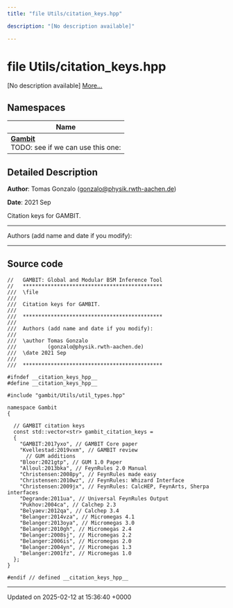 ```yaml
---
title: "file Utils/citation_keys.hpp"

description: "[No description available]"

---
```


# file Utils/citation_keys.hpp

[No description available] [More...](#detailed-description)

## Namespaces

| Name           |
| -------------- |
| **[Gambit](/documentation/code/namespaces/namespacegambit/)** <br>TODO: see if we can use this one:  |

## Detailed Description


**Author**: Tomas Gonzalo ([gonzalo@physik.rwth-aachen.de](mailto:gonzalo@physik.rwth-aachen.de)) 

**Date**: 2021 Sep

Citation keys for GAMBIT.



------------------

Authors (add name and date if you modify):



------------------




## Source code

```
//   GAMBIT: Global and Modular BSM Inference Tool
//   *********************************************
///  \file
///
///  Citation keys for GAMBIT.
///
///  *********************************************
///
///  Authors (add name and date if you modify):
///
///  \author Tomas Gonzalo
///          (gonzalo@physik.rwth-aachen.de)
///  \date 2021 Sep
///
///  *********************************************

#ifndef __citation_keys_hpp__
#define __citation_keys_hpp__

#include "gambit/Utils/util_types.hpp"

namespace Gambit
{

  // GAMBIT citation keys
  const std::vector<str> gambit_citation_keys = 
  {
    "GAMBIT:2017yxo", // GAMBIT Core paper
    "Kvellestad:2019vxm", // GAMBIT review
      // GUM additions
    "Bloor:2021gtp", // GUM 1.0 Paper
    "Alloul:2013bka", // FeynRules 2.0 Manual
    "Christensen:2008py", // FeynRules made easy
    "Christensen:2010wz", // FeynRules: Whizard Interface
    "Christensen:2009jx", // FeynRules: CalcHEP, FeynArts, Sherpa interfaces
    "Degrande:2011ua", // Universal FeynRules Output
    "Pukhov:2004ca", // Calchep 2.3
    "Belyaev:2012qa", // Calchep 3.4
    "Belanger:2014vza", // Micromegas 4.1
    "Belanger:2013oya", // Micromegas 3.0
    "Belanger:2010gh", // Micromegas 2.4
    "Belanger:2008sj", // Micromegas 2.2
    "Belanger:2006is", // Micromegas 2.0
    "Belanger:2004yn", // Micromegas 1.3
    "Belanger:2001fz", // Micromegas 1.0
  };
}

#endif // defined __citation_keys_hpp__
```


-------------------------------

Updated on 2025-02-12 at 15:36:40 +0000
